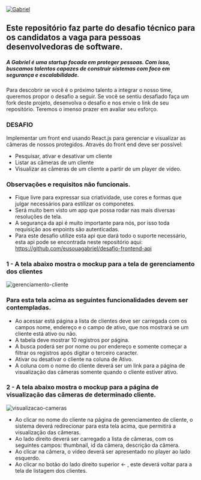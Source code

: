 [![Gabriel](https://uploads-ssl.webflow.com/62c2f32bb1aa5ddb4a4f925a/638646f5906918709c3caf0e_2021-logotipo-prima%CC%81rio-horizontal-p-500.webp)](https://www.gabriel.com.br/)
## Este repositório faz parte do desafio técnico para os candidatos a vaga para pessoas desenvolvedoras de software.

##### A Gabriel é uma startup focada em proteger pessoas. Com isso, buscamos talentos capazes de construir sistemas com foco em segurança e escalabilidade. 
Para descobrir se você é o próximo talento a integrar o nosso time, queremos propor o desafio a seguir. 
Se você se sentiu desafiado faça um fork deste projeto, desenvolva o desafio e nos envie o link de seu repositório. Teremos o imenso prazer em avaliar seu esforço.

### DESAFIO

Implementar um front end usando React.js para gerenciar e visualizar as câmeras de nossos protegidos. 
Através do front end deve ser possível:

- Pesquisar, ativar e desativar um cliente
- Listar as câmeras de um cliente
- Visualizar as câmeras de um cliente a partir de um player de vídeo. 

### Observações e requisitos não funcionais.
- Fique livre para expressar sua criatividade, use cores e formas que julgar necessários para estilizar os componetes.
- Será muito bem visto um app que possa rodar nas mais diversas resoluções de tela.
- A segurança da api é muito importante para nós, por isso toda requisição aos enpoints são autenticadas. 
- Para este desafio utilize esta api que dará todo o suporte necessário, esta api pode se encontrada neste repositório aqui: 
https://github.com/eusouagabriel/desafio-frontend-api

### 1 - A tela abaixo mostra o mockup para a tela de gerenciamento dos clientes

![gerenciamento-cliente](https://user-images.githubusercontent.com/60509554/211433023-42cdce6c-f184-4081-86f7-59890fd5d72f.png)

### Para esta tela acima as seguintes funcionalidades devem ser contempladas. 
- Ao acessar está página a lista de clientes deve ser carregada com os campos nome, endereço e o campo de ativo, que nos mostrará se um cliente está ativo ou não.
- A tabela deve mostrar 10 registros por página.
- A busca poderá ser por nome ou por endereço e somente começar a filtrar os registros após digitar o terceiro caracter.
- Ativar ou desativar o cliente na coluna de Ativo.
- A coluna com o nome do cliente deverá ser um link para a página de visualização das câmeras somente quando o cliente estiver ativo.

### 2 - A tela abaixo mostra o mockup para a página de visualização das câmeras de determinado cliente.
![visualizacao-cameras](https://user-images.githubusercontent.com/60509554/211436289-74aeaca0-9a7d-409a-914b-636a03dbf0ff.png)

- Ao clicar no nome do cliente na página de gerenciamenteo de cliente, o sistema deverá redirecionar para esta tela acima, que permitirá a visualização das câmeras.
- Ao lado direito deverá ser carregado a lista de câmeras, com os seguintes campos: thumbnail, id da câmera, descrição da câmera.
- Ao clicar na câmera, o vídeo deverá ser apresentado no player ao lado esquerdo.
- Ao clicar no botão do lado direito superior  <-  , este deverá voltar para a tela de listagem dos clientes.

